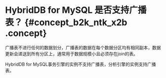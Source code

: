# HybridDB for MySQL 是否支持广播表？ {#concept_b2k_ntk_x2b .concept}

广播表不进行任何的数据划分，广播表的数据在每个数据分区均有相同副本，数据更新会递送到所有分区上，通常用于数据规模小且必须存在join的表。

HybridDB for MySQL事务引擎的实例不支持广播表，分析引擎的实例支持广播表。


